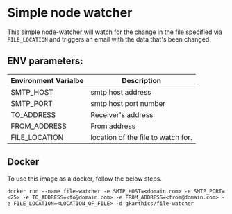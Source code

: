 # Simple node watcher

This simple node-watcher will watch for the change in the file specified via `FILE_LOCATION` and triggers an email with the data that's been changed.

## ENV parameters:

| Environment Varialbe | Description |
| -------------------- | ----------- |
| SMTP_HOST | smtp host address|
| SMTP_PORT | smtp host port number |
| TO_ADDRESS | Receiver's address |
| FROM_ADDRESS | From address |
| FILE_LOCATION | location of the file to watch for. |

## Docker
To use this image as a docker, follow the below steps.

```shell
docker run --name file-watcher -e SMTP_HOST=<domain.com> -e SMTP_PORT=<25> -e TO_ADDRESS=<to@domain.com> -e FROM_ADDRESS=<from@domain.com> -e FILE_LOCATION=<LOCATION_OF_FILE> -d gkarthics/file-watcher
```